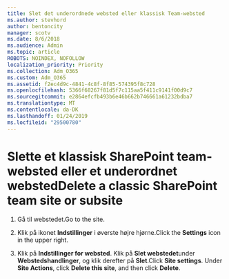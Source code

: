 ```yaml
---
title: Slet det underordnede websted eller klassisk Team-websted
ms.author: stevhord
author: bentoncity
manager: scotv
ms.date: 8/6/2018
ms.audience: Admin
ms.topic: article
ROBOTS: NOINDEX, NOFOLLOW
localization_priority: Priority
ms.collection: Adm_O365
ms.custom: Adm_O365
ms.assetid: f2ec4d9c-4841-4c8f-8f85-574395f8c728
ms.openlocfilehash: 5366f68267f81d5f7c115aa5f411c9141f00d9c7
ms.sourcegitcommit: e2864efcfb493b6e46b662b746661a61232bdba7
ms.translationtype: MT
ms.contentlocale: da-DK
ms.lasthandoff: 01/24/2019
ms.locfileid: "29500780"
---
```

# <a name="delete-a-classic-sharepoint-team-site-or-subsite"></a><span data-ttu-id="6f7f1-102">Slette et klassisk SharePoint team-websted eller et underordnet websted</span><span class="sxs-lookup"><span data-stu-id="6f7f1-102">Delete a classic SharePoint team site or subsite</span></span>

1. <span data-ttu-id="6f7f1-103">Gå til webstedet.</span><span class="sxs-lookup"><span data-stu-id="6f7f1-103">Go to the site.</span></span>
    
2. <span data-ttu-id="6f7f1-104">Klik på ikonet **Indstillinger** i øverste højre hjørne.</span><span class="sxs-lookup"><span data-stu-id="6f7f1-104">Click the **Settings** icon in the upper right.</span></span> 
    
3. <span data-ttu-id="6f7f1-p101">Klik på **Indstillinger for websted**. Klik på **Slet webstedet**under **Webstedshandlinger**, og klik derefter på **Slet**.</span><span class="sxs-lookup"><span data-stu-id="6f7f1-p101">Click **Site settings**. Under **Site Actions**, click **Delete this site**, and then click **Delete**.</span></span>
    

